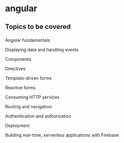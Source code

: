# angular

## Topics to be covered

###
Angular fundamentals

Displaying data and handling events

Components

Directives

Template-driven forms

Reactive forms

Consuming HTTP services

Routing and navigation

Authentication and authorization

Deployment

Building real-time, serverless applications with Firebase
